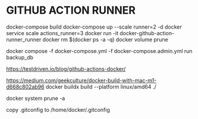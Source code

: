 # GITHUB ACTION RUNNER

docker-compose build
docker-compose up --scale runner=2 -d
docker service scale actions_runner=3
docker run -it docker-github-action-runner_runner
docker rm $(docker ps -a -q)
docker volume prune

 docker compose -f docker-compose.yml -f docker-compose.admin.yml run backup_db

<https://testdriven.io/blog/github-actions-docker/>

<https://medium.com/geekculture/docker-build-with-mac-m1-d668c802ab96>
docker buildx build --platform linux/amd64 ./

docker system prune -a

copy .gitconfig to /home/docker/.gitconfig
